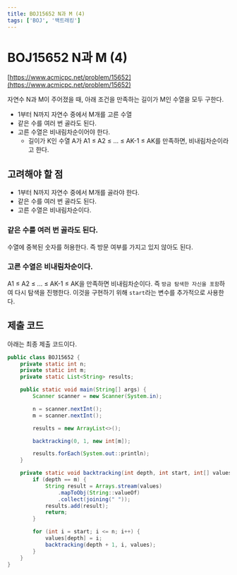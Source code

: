 ```yaml
---
title: BOJ15652 N과 M (4)
tags: ['BOJ', '백트래킹']
---
```


# BOJ15652 N과 M (4)

[https://www.acmicpc.net/problem/15652](https://www.acmicpc.net/problem/15652)

자연수 N과 M이 주어졌을 때, 아래 조건을 만족하는 길이가 M인 수열을 모두 구한다.

 * 1부터 N까지 자연수 중에서 M개를 고른 수열
 * 같은 수를 여러 번 골라도 된다.
 * 고른 수열은 비내림차순이어야 한다.
    * 길이가 K인 수열 A가 A1 ≤ A2 ≤ ... ≤ AK-1 ≤ AK를 만족하면, 비내림차순이라고 한다.

## 고려해야 할 점

 * 1부터 N까지 자연수 중에서 M개를 골라야 한다.
 * 같은 수를 여러 번 골라도 된다.
 * 고른 수열은 비내림차순이다.

### 같은 수를 여러 번 골라도 된다.

수열에 중복된 숫자를 허용한다. 즉 방문 여부를 가지고 있지 않아도 된다.

### 고른 수열은 비내림차순이다.

A1 ≤ A2 ≤ ... ≤ AK-1 ≤ AK을 만족하면 비내림차순이다. 즉 `방금 탐색한 자신을 포함`하여 다시 탐색을 진행한다. 이것을 구현하기 위해 `start`라는 변수를 추가적으로 사용한다.

## 제출 코드

아래는 최종 제출 코드이다.

```java
public class BOJ15652 {
    private static int n;
    private static int m;
    private static List<String> results;

    public static void main(String[] args) {
        Scanner scanner = new Scanner(System.in);

        n = scanner.nextInt();
        m = scanner.nextInt();

        results = new ArrayList<>();

        backtracking(0, 1, new int[m]);

        results.forEach(System.out::println);
    }

    private static void backtracking(int depth, int start, int[] values) {
        if (depth == m) {
            String result = Arrays.stream(values)
                .mapToObj(String::valueOf)
                .collect(joining(" "));
            results.add(result);
            return;
        }

        for (int i = start; i <= n; i++) {
            values[depth] = i;
            backtracking(depth + 1, i, values);
        }
    }
}
```

<TagLinks />